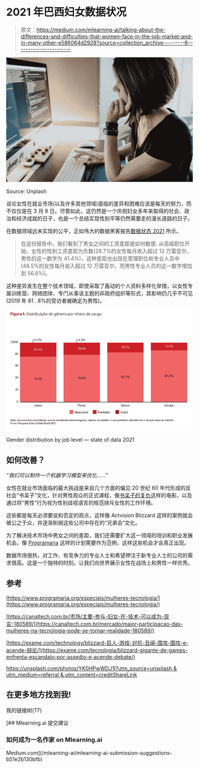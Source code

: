 # 2021 年巴西妇女数据状况

> 原文：<https://medium.com/mlearning-ai/talking-about-the-differences-and-difficulties-that-women-face-in-the-job-market-and-in-many-other-e586064d2928?source=collection_archive---------6----------------------->

![](img/543a03db0cdea3c3545dd7de599b0960.png)

Source: Unplash

谈论女性在就业市场(以及许多其他领域)面临的差异和困难应该是每天的努力，而不仅仅是在 3 月 8 日。尽管如此，这仍然是一个庆祝妇女多年来取得的社会、政治和经济成就的日子，也是一个总结实现性别平等仍然需要走的漫长道路的日子。

在数据领域远未实现的公平，正如伟大的数据黑客报告[数据状态 2021](https://www.stateofdata.com.br/) 所示。

> 在这份报告中，我们看到了男女之间的工资差距是如何敏感:
> 从高级职位开始，女性的性别工资差距为负数(28.7%的女性每月收入超过 12 万雷亚尔，男性的这一数字为 41.4%)，这种差距也出现在管理职位和专业人员中(48.5%的女性每月收入超过 12 万雷亚尔，而男性专业人员的这一数字增加到 56.8%)。

这种差异发生在整个技术领域，即使采取了轰动的个人资料多样化举措，以女性专属训练营、网络团体、专门从事该主题的非政府组织等形式，其影响仍几乎不可见(2019 年 81 . 8%的受访者被确定为男性)。

![](img/a302fdda80bcd9e39ae3a503b3580d43.png)

Gender distribution by job level — state of data 2021

## 如何改善？

*“我们可以制作一个机器学习模型来优化……”*

女性在就业市场面临的最大挑战是来自几个方面的偏见:20 世纪 60 年代形成的反社会“书呆子”文化，针对男性观众的正式课程，像[书呆子的复仇](https://en.m.wikipedia.org/wiki/Revenge_of_the_Nerds_(film_series))这样的电影，以及通过将“男性”行为视为性别歧视语言的规范排斥女性的工作环境。

这些都是每天必须要说和否定的观点，这样像 Actvision Blizzard 这样的案例就会被公之于众，并逐渐削弱这些公司中存在的“兄弟会”文化。

为了解决技术市场中男女之间的差距，我们还需要扩大这一领域的培训和职业发展机会。像 [Programaria](https://www.programaria.org/) 这样的计划需要作为范例，这样这些机会才会真正出现。

数据市场很热，对工作、有竞争力的专业人士和希望押注于新专业人士的公司的需求很高。这是一个独特的时刻，让我们向世界展示女性在战场上和男性一样优秀。

## 参考

[https://www.programaria.org/especiais/mulheres-tecnologia/](https://www.programaria.org/especiais/mulheres-tecnologia/)

[https://canaltech.com.br/市场/主要-参与-妇女-在-技术-可以成为-现实-180589/](https://canaltech.com.br/mercado/maior-participacao-das-mulheres-na-tecnologia-pode-se-tornar-realidade-180589/)

[https://exame.com/technology/blizzard-巨人-游戏-对抗-丑闻-围攻-围攻-e-acende-辩论/](https://exame.com/tecnologia/blizzard-gigante-de-games-enfrenta-escandalo-por-assedio-e-acende-debate/)

[https://unsplash.com/photos/YK0HPwWDJ1I?utm_source=unsplash & utm_medium=referral & utm_content=creditShareLink](https://unsplash.com/photos/YK0HPwWDJ1I?utm_source=unsplash&utm_medium=referral&utm_content=creditShareLink)

## 在更多地方找到我!

我的链接树(T7)

[](/mlearning-ai/mlearning-ai-submission-suggestions-b51e2b130bfb) [## Mlearning.ai 提交建议

### 如何成为一名作家 on Mlearning.ai

Medium.com](/mlearning-ai/mlearning-ai-submission-suggestions-b51e2b130bfb)
